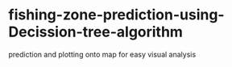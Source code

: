 # fishing-zone-prediction-using-Decission-tree-algorithm
prediction and plotting onto map for easy visual analysis
